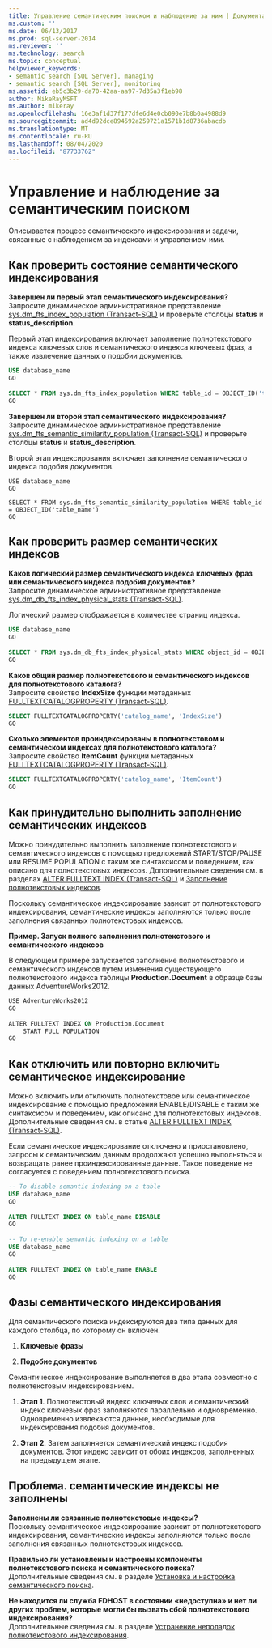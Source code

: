 ```yaml
---
title: Управление семантическим поиском и наблюдение за ним | Документация Майкрософт
ms.custom: ''
ms.date: 06/13/2017
ms.prod: sql-server-2014
ms.reviewer: ''
ms.technology: search
ms.topic: conceptual
helpviewer_keywords:
- semantic search [SQL Server], managing
- semantic search [SQL Server], monitoring
ms.assetid: eb5c3b29-da70-42aa-aa97-7d35a3f1eb98
author: MikeRayMSFT
ms.author: mikeray
ms.openlocfilehash: 16e3af1d37f177dfe6d4e0cb090e7b8b0a4988d9
ms.sourcegitcommit: ad4d92dce894592a259721a1571b1d8736abacdb
ms.translationtype: MT
ms.contentlocale: ru-RU
ms.lasthandoff: 08/04/2020
ms.locfileid: "87733762"
---
```

# <a name="manage-and-monitor-semantic-search"></a>Управление и наблюдение за семантическим поиском
  Описывается процесс семантического индексирования и задачи, связанные с наблюдением за индексами и управлением ими.  
  
##  <a name="how-to-check-the-status-of-semantic-indexing"></a><a name="HowToMonitorStatus"></a>Как проверить состояние семантического индексирования  
 **Завершен ли первый этап семантического индексирования?**  
 Запросите динамическое административное представление [sys.dm_fts_index_population (Transact-SQL)](/sql/relational-databases/system-dynamic-management-views/sys-dm-fts-index-population-transact-sql) и проверьте столбцы **status** и **status_description**.  
  
 Первый этап индексирования включает заполнение полнотекстового индекса ключевых слов и семантического индекса ключевых фраз, а также извлечение данных о подобии документов.  
  
```sql  
USE database_name  
GO  
  
SELECT * FROM sys.dm_fts_index_population WHERE table_id = OBJECT_ID('table_name')  
GO  
```  
  
 **Завершен ли второй этап семантического индексирования?**  
 Запросите динамическое административное представление [sys.dm_fts_semantic_similarity_population (Transact-SQL)](/sql/relational-databases/system-dynamic-management-views/sys-dm-fts-semantic-similarity-population-transact-sql) и проверьте столбцы **status** и **status_description**.  
  
 Второй этап индексирования включает заполнение семантического индекса подобия документов.  
  
```wql  
USE database_name  
GO  
  
SELECT * FROM sys.dm_fts_semantic_similarity_population WHERE table_id = OBJECT_ID('table_name')  
GO  
```  
  
##  <a name="how-to-check-the-size-of-the-semantic-indexes"></a><a name="HowToCheckSize"></a>Как проверить размер семантических индексов  
 **Каков логический размер семантического индекса ключевых фраз или семантического индекса подобия документов?**  
 Запросите динамическое административное представление [sys.dm_db_fts_index_physical_stats (Transact-SQL)](/sql/relational-databases/system-dynamic-management-views/sys-dm-db-fts-index-physical-stats-transact-sql).  
  
 Логический размер отображается в количестве страниц индекса.  
  
```sql  
USE database_name  
GO  
  
SELECT * FROM sys.dm_db_fts_index_physical_stats WHERE object_id = OBJECT_ID('table_name')  
GO  
```  
  
 **Каков общий размер полнотекстового и семантического индексов для полнотекстового каталога?**  
 Запросите свойство **IndexSize** функции метаданных [FULLTEXTCATALOGPROPERTY (Transact-SQL)](/sql/t-sql/functions/fulltextcatalogproperty-transact-sql).  
  
```sql  
SELECT FULLTEXTCATALOGPROPERTY('catalog_name', 'IndexSize')  
GO  
```  
  
 **Сколько элементов проиндексированы в полнотекстовом и семантическом индексах для полнотекстового каталога?**  
 Запросите свойство **ItemCount** функции метаданных [FULLTEXTCATALOGPROPERTY (Transact-SQL)](/sql/t-sql/functions/fulltextcatalogproperty-transact-sql).  
  
```sql  
SELECT FULLTEXTCATALOGPROPERTY('catalog_name', 'ItemCount')  
GO  
```  
  
##  <a name="how-to-force-the-population-of-the-semantic-indexes"></a><a name="HowToForcePopulation"></a>Как принудительно выполнить заполнение семантических индексов  
 Можно принудительно выполнить заполнение полнотекстового и семантического индексов с помощью предложений START/STOP/PAUSE или RESUME POPULATION с таким же синтаксисом и поведением, как описано для полнотекстовых индексов. Дополнительные сведения см. в разделах [ALTER FULLTEXT INDEX (Transact-SQL)](/sql/t-sql/statements/alter-fulltext-index-transact-sql) и [Заполнение полнотекстовых индексов](../indexes/indexes.md).  
  
 Поскольку семантическое индексирование зависит от полнотекстового индексирования, семантические индексы заполняются только после заполнения связанных полнотекстовых индексов.  
  
 **Пример. Запуск полного заполнения полнотекстового и семантического индексов**  
  
 В следующем примере запускается заполнение полнотекстового и семантического индексов путем изменения существующего полнотекстового индекса таблицы **Production.Document** в образце базы данных AdventureWorks2012.  
  
```vb  
USE AdventureWorks2012  
GO  
  
ALTER FULLTEXT INDEX ON Production.Document  
    START FULL POPULATION  
GO  
```  
  
##  <a name="how-to-disable-or-re-enable-semantic-indexing"></a><a name="HowToDisableIndexing"></a>Как отключить или повторно включить семантическое индексирование  
 Можно включить или отключить полнотекстовое или семантическое индексирование с помощью предложений ENABLE/DISABLE с таким же синтаксисом и поведением, как описано для полнотекстовых индексов. Дополнительные сведения см. в статье [ALTER FULLTEXT INDEX (Transact-SQL)](/sql/t-sql/statements/alter-fulltext-index-transact-sql).  
  
 Если семантическое индексирование отключено и приостановлено, запросы к семантическим данным продолжают успешно выполняться и возвращать ранее проиндексированные данные. Такое поведение не согласуется с поведением полнотекстового поиска.  
  
```sql  
-- To disable semantic indexing on a table  
USE database_name  
GO  
  
ALTER FULLTEXT INDEX ON table_name DISABLE  
GO  
  
-- To re-enable semantic indexing on a table  
USE database_name  
GO  
  
ALTER FULLTEXT INDEX ON table_name ENABLE  
GO  
```  
  
##  <a name="phases-of-semantic-indexing"></a><a name="SemanticIndexing"></a>Фазы семантического индексирования  
 Для семантического поиска индексируются два типа данных для каждого столбца, по которому он включен.  
  
1.  **Ключевые фразы**  
  
2.  **Подобие документов**  
  
 Семантическое индексирование выполняется в два этапа совместно с полнотекстовым индексированием.  
  
1.  **Этап 1**. Полнотекстовый индекс ключевых слов и семантический индекс ключевых фраз заполняются параллельно и одновременно. Одновременно извлекаются данные, необходимые для индексирования подобия документов.  
  
2.  **Этап 2**. Затем заполняется семантический индекс подобия документов. Этот индекс зависит от обоих индексов, заполненных на предыдущем этапе.  
  
##  <a name="BestPracticeUnderstand"></a>   
##  <a name="problem-semantic-indexes-are-not-populated"></a><a name="ProblemNotPopulated"></a>Проблема. семантические индексы не заполнены  
 **Заполнены ли связанные полнотекстовые индексы?**  
 Поскольку семантическое индексирование зависит от полнотекстового индексирования, семантические индексы заполняются только после заполнения связанных полнотекстовых индексов.  
  
 **Правильно ли установлены и настроены компоненты полнотекстового поиска и семантического поиска?**  
 Дополнительные сведения см. в разделе [Установка и настройка семантического поиска](install-and-configure-semantic-search.md).  
  
 **Не находится ли служба FDHOST в состоянии «недоступна» и нет ли других проблем, которые могли бы вызвать сбой полнотекстового индексирования?**  
 Дополнительные сведения см. в разделе [Устранение неполадок полнотекстового индексирования](troubleshoot-full-text-indexing.md).  
  
  
